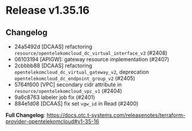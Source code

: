 # Release v1.35.16
## Changelog
* 24a5492d [DCAAS] refactoring `resource/opentelekomcloud_dc_virtual_interface_v2` (#2408)
* 06103194 [APIGW]: gateway resource implementation (#2407)
* 2cbbbb88 [DCAAS] refactoring `opentelekomcloud_dc_virtual_gateway_v2`, deprecation `opentelekomcloud_dc_endpoint_group_v2` (#2405)
* 5764f600 [VPC] secondary cidr attribute in `resource/opentelekomcloud_vpc_v1` (#2404)
* 9a6c8763 labeler job fix (#2401)
* 884e1d08 [DCAAS] fix set `vgw_id` in Read (#2400)

**Full Changelog**: https://docs.otc.t-systems.com/releasenotes/terraform-provider-opentelekomcloud#v1-35-16

